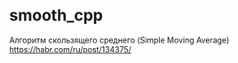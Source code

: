 # smooth_cpp
Алгоритм скользящего среднего (Simple Moving Average)
https://habr.com/ru/post/134375/
